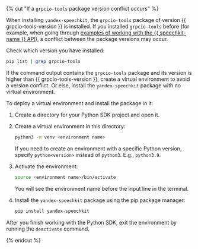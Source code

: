 {% cut "If a `grpcio-tools` package version conflict occurs" %}

When installing `yandex-speechkit`, the `grpcio-tools` package of version {{ grpcio-tools-version }} is installed. If you installed `grpcio-tools` before (for example, when going through [examples of working with the {{ speechkit-name }} API](../../speechkit/tutorials/index.md)), a conflict between the package versions may occur.

Check which version you have installed:

```bash
pip list | grep grpcio-tools
```

If the command output contains the `grpcio-tools` package and its version is higher than {{ grpcio-tools-version }}, create a virtual environment to avoid a version conflict. Or else, install the `yandex-speechkit` package with no virtual environment.

To deploy a virtual environment and install the package in it:

1. Create a directory for your Python SDK project and open it.
1. Create a virtual environment in this directory:

   ```bash
   python3 -m venv <environment name>
   ```

   If you need to create an environment with a specific Python version, specify `python<version>` instead of `python3`. E.g., `python3.9`.

1. Activate the environment:

   ```bash
   source <environment name>/bin/activate
   ```

   You will see the environment name before the input line in the terminal.

1. Install the `yandex-speechkit` package using the pip package manager:

   ```bash
   pip install yandex-speechkit
   ```

After you finish working with the Python SDK, exit the environment by running the `deactivate` command.

{% endcut %}

